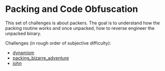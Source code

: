# Packing and Code Obfuscation

This set of challenges is about packers. The goal is to understand how the packing routine works and once unpacked, how to reverse engineer the unpacked binary.

Challenges (in rough order of subjective difficulty):

- [dynamism](./dynamism/)
- [packing_bizarre_adventure](./packing_bizarre_adventure/)
- [john](./john/)
